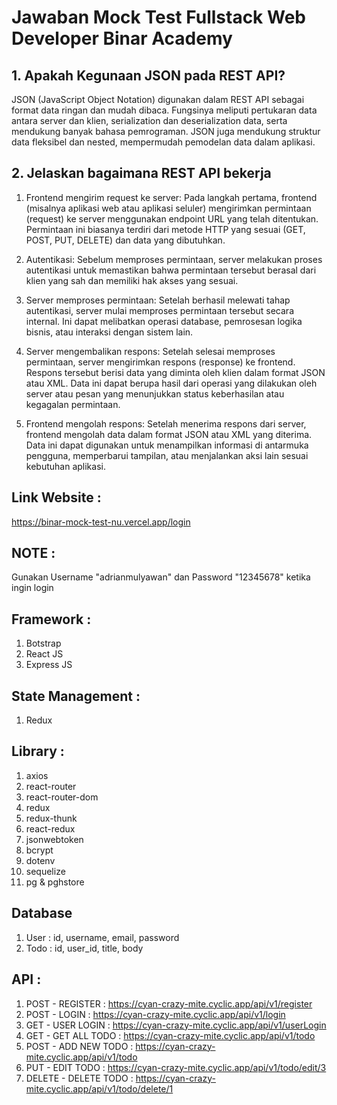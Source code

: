 # Jawaban Mock Test Fullstack Web Developer Binar Academy

## 1. Apakah Kegunaan JSON pada REST API?

JSON (JavaScript Object Notation) digunakan dalam REST API sebagai format data ringan dan mudah dibaca. Fungsinya meliputi pertukaran data antara server dan klien, serialization dan deserialization data, serta mendukung banyak bahasa pemrograman. JSON juga mendukung struktur data fleksibel dan nested, mempermudah pemodelan data dalam aplikasi.

## 2. Jelaskan bagaimana REST API bekerja

1. Frontend mengirim request ke server: Pada langkah pertama, frontend (misalnya aplikasi web atau aplikasi seluler) mengirimkan permintaan (request) ke server menggunakan endpoint URL yang telah ditentukan. Permintaan ini biasanya terdiri dari metode HTTP yang sesuai (GET, POST, PUT, DELETE) dan data yang dibutuhkan.

2. Autentikasi: Sebelum memproses permintaan, server melakukan proses autentikasi untuk memastikan bahwa permintaan tersebut berasal dari klien yang sah dan memiliki hak akses yang sesuai.

3. Server memproses permintaan: Setelah berhasil melewati tahap autentikasi, server mulai memproses permintaan tersebut secara internal. Ini dapat melibatkan operasi database, pemrosesan logika bisnis, atau interaksi dengan sistem lain.

4. Server mengembalikan respons: Setelah selesai memproses permintaan, server mengirimkan respons (response) ke frontend. Respons tersebut berisi data yang diminta oleh klien dalam format JSON atau XML. Data ini dapat berupa hasil dari operasi yang dilakukan oleh server atau pesan yang menunjukkan status keberhasilan atau kegagalan permintaan.

5. Frontend mengolah respons: Setelah menerima respons dari server, frontend mengolah data dalam format JSON atau XML yang diterima. Data ini dapat digunakan untuk menampilkan informasi di antarmuka pengguna, memperbarui tampilan, atau menjalankan aksi lain sesuai kebutuhan aplikasi.

## Link Website :

https://binar-mock-test-nu.vercel.app/login

## NOTE :

Gunakan Username "adrianmulyawan" dan Password "12345678" ketika ingin login

## Framework :

1. Botstrap
2. React JS
3. Express JS

## State Management :

1. Redux

## Library :

1. axios
2. react-router
3. react-router-dom
5. redux
6. redux-thunk
7. react-redux
8. jsonwebtoken
9. bcrypt
10. dotenv
11. sequelize
12. pg & pghstore

## Database
1. User : id, username, email, password
2. Todo : id, user_id, title, body

## API :

1. POST - REGISTER      : https://cyan-crazy-mite.cyclic.app/api/v1/register
2. POST - LOGIN         : https://cyan-crazy-mite.cyclic.app/api/v1/login
3. GET - USER LOGIN     : https://cyan-crazy-mite.cyclic.app/api/v1/userLogin
4. GET - GET ALL TODO   : https://cyan-crazy-mite.cyclic.app/api/v1/todo
5. POST - ADD NEW TODO  : https://cyan-crazy-mite.cyclic.app/api/v1/todo
6. PUT - EDIT TODO      : https://cyan-crazy-mite.cyclic.app/api/v1/todo/edit/3
7. DELETE - DELETE TODO : https://cyan-crazy-mite.cyclic.app/api/v1/todo/delete/1
